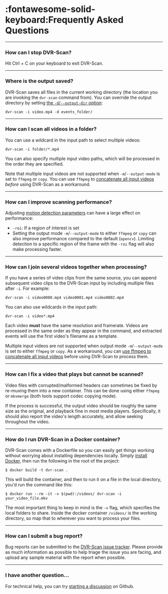
# :fontawesome-solid-keyboard:Frequently Asked Questions

----------------------------------------------------------

### How can I stop DVR-Scan?

Hit Ctrl + C on your keyboard to exit DVR-Scan.


----------------------------------------------------------


### Where is the output saved?

DVR-Scan saves all files in the current working directory (the location you are invoking the `dvr-scan` command from). You can override the output directory by setting [the `-d`/`--output-dir` option](docs.md#inputoutput):

```
dvr-scan -i video.mp4 -d events_folder/
```


----------------------------------------------------------


### How can I scan all videos in a folder?

You can use a wildcard in the input path to select multiple videos:

```
dvr-scan -i folder/*.mp4

```

You can also specify multiple input video paths, which will be processed in the order they are specified.

Note that multiple input videos are not supported when `-m`/`--output-mode` is set to `ffmpeg` or `copy`. You can use `ffmpeg` to [concatenate all input videos](https://trac.ffmpeg.org/wiki/Concatenate) *before* using DVR-Scan as a workaround.


----------------------------------------------------------


### How can I improve scanning performance?

Adjusting [motion detection parameters](docs.md#detection-options) can have a large effect on performance:

 - `-roi`: If a region of interest is set
 -  Setting the output mode `-m`/`--output-mode` to either `ffmpeg` or `copy` can also improve performance compared to the default (`opencv`).  Limiting detection to a specific region of the frame with the `-roi` flag will also make processing faster.


----------------------------------------------------------


### How can I join several videos together when processing?

If you have a series of video clips from the same source, you can append subsequent video clips to the DVR-Scan input by including multiple files after `-i`.  For example:

```
dvr-scan -i video0000.mp4 video0001.mp4 video0002.mp4

```

You can also use wildcards in the input path:

```
dvr-scan -i video*.mp4

```

Each video **must** have the same resolution and framerate. Videos are processed in the same order as they appear in the command, and extracted events will use the first video's filename as a template.

Multiple input videos are not supported when output mode `-m`/`--output-mode` is set to either `ffmpeg` or `copy`. As a workaround, you can [use ffmpeg to concatenate all input videos](https://trac.ffmpeg.org/wiki/Concatenate) before using DVR-Scan to process them.


----------------------------------------------------------


### How can I fix a video that plays but cannot be scanned?

Video files with corrupted/malformed headers can sometimes be fixed by re-muxing them into a new container.  This can be done using either `ffmpeg` or `mkvmerge` (both tools support codec copying mode).

If the process is successful, the output video should be roughly the same size as the original, and playback fine in most media players.  Specifically, it should also report the video's length accurately, and allow seeking throughout the video.


----------------------------------------------------------


### How do I run DVR-Scan in a Docker container?

DVR-Scan comes with a Dockerfile so you can easily get things working without worrying about installing dependencies locally. Simply [install Docker](https://docs.docker.com/get-docker/), then run the following in the root of the project:

```
$ docker build -t dvr-scan .
```

This will build the container, and then to run it on a file in the local directory, you'd run the command like this:

```
$ docker run --rm -it -v $(pwd):/videos/ dvr-scan -i your_video_file.mkv
```

The most important thing to keep in mind is the `-v` flag, which specifies the local folders to share. Inside the docker container `/videos/` is the working directory, so map that to wherever you want to process your files.


----------------------------------------------------------


### How can I submit a bug report?

Bug reports can be submitted to the <a href="https://github.com/Breakthrough/DVR-Scan/issues" target="_blank" alt="DVR-Scan Issue Tracker ">DVR-Scan issue tracker</a>.  Please provide as much information as possible to help triage the issue you are facing, and upload any sample material with the report when possible.



----------------------------------------------------------


### I have another question...

For technical help, you can try [starting a discussion](https://github.com/Breakthrough/DVR-Scan/discussions) on Github.
